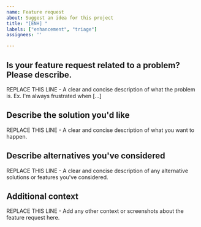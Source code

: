 ```yaml
---
name: Feature request
about: Suggest an idea for this project
title: "[ENH] "
labels: ["enhancement", "triage"]
assignees: ''

---
```


## Is your feature request related to a problem? Please describe.

REPLACE THIS LINE - A clear and concise description of what the problem is. Ex. I'm always frustrated when [...]

## Describe the solution you'd like

REPLACE THIS LINE - A clear and concise description of what you want to happen.

## Describe alternatives you've considered

REPLACE THIS LINE - A clear and concise description of any alternative solutions or features you've considered.

## Additional context

REPLACE THIS LINE - Add any other context or screenshots about the feature request here.
